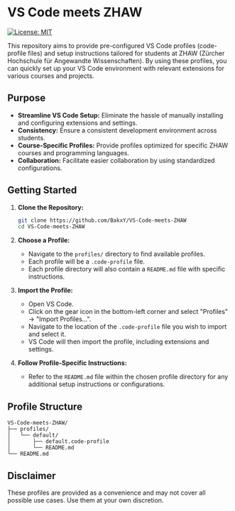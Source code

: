 # VS Code meets ZHAW

[![License: MIT](https://img.shields.io/badge/License-MIT-blue.svg)](LICENSE)

This repository aims to provide pre-configured VS Code profiles (code-profile files) and setup instructions tailored for students at ZHAW (Zürcher Hochschule für Angewandte Wissenschaften). By using these profiles, you can quickly set up your VS Code environment with relevant extensions for various courses and projects.

## Purpose

* **Streamline VS Code Setup:** Eliminate the hassle of manually installing and configuring extensions and settings.
* **Consistency:** Ensure a consistent development environment across students.
* **Course-Specific Profiles:** Provide profiles optimized for specific ZHAW courses and programming languages.
* **Collaboration:** Facilitate easier collaboration by using standardized configurations.

## Getting Started

1.  **Clone the Repository:**
    ```bash
    git clone https://github.com/BakxY/VS-Code-meets-ZHAW
    cd VS-Code-meets-ZHAW
    ```

2.  **Choose a Profile:**
    * Navigate to the `profiles/` directory to find available profiles.
    * Each profile will be a `.code-profile` file.
    * Each profile directory will also contain a `README.md` file with specific instructions.

3.  **Import the Profile:**
    * Open VS Code.
    * Click on the gear icon in the bottom-left corner and select "Profiles" -> "Import Profiles...".
    * Navigate to the location of the `.code-profile` file you wish to import and select it.
    * VS Code will then import the profile, including extensions and settings.

4.  **Follow Profile-Specific Instructions:**
    * Refer to the `README.md` file within the chosen profile directory for any additional setup instructions or configurations.

## Profile Structure

```
VS-Code-meets-ZHAW/
├── profiles/
│   └── default/
│       ├── default.code-profile
│       └── README.md
└── README.md
```

## Disclaimer

These profiles are provided as a convenience and may not cover all possible use cases. Use them at your own discretion.